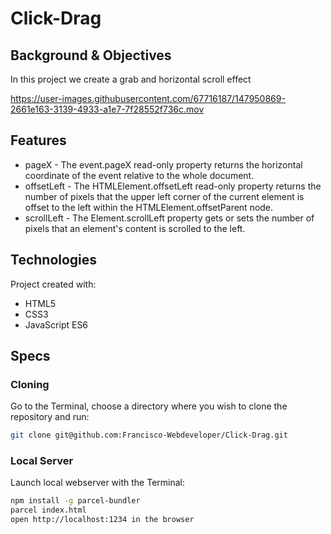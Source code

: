 # Click-Drag

## Background & Objectives
In this project we create a grab and horizontal scroll effect

https://user-images.githubusercontent.com/67716187/147950869-2661e163-3139-4933-a1e7-7f28552f736c.mov

## Features
* pageX - The event.pageX read-only property returns the horizontal coordinate of the event relative to the whole document.
* offsetLeft - The HTMLElement.offsetLeft read-only property returns the number of pixels that the upper left corner of the current element is offset to the left within the HTMLElement.offsetParent node.
* scrollLeft - The Element.scrollLeft property gets or sets the number of pixels that an element's content is scrolled to the left.

## Technologies
Project created with:
* HTML5
* CSS3
* JavaScript ES6

## Specs

### Cloning
Go to the Terminal, choose a directory where you wish to clone the repository and run:
```bash
git clone git@github.com:Francisco-Webdeveloper/Click-Drag.git
```

### Local Server
Launch local webserver with the Terminal:
```bash
npm install -g parcel-bundler
parcel index.html
open http://localhost:1234 in the browser

